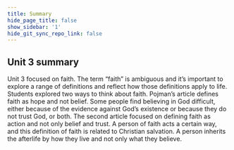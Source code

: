 ```yaml
---
title: Summary
hide_page_title: false
show_sidebar: '1'
hide_git_sync_repo_link: false
---
```


## Unit 3 summary

Unit 3 focused on faith. The term “faith” is ambiguous and it’s important to explore a range of definitions and reflect how those definitions apply to life. Students explored two ways to think about faith. Pojman’s article defines faith as hope and not belief. Some people find believing in God difficult, either because of the evidence against God’s existence or because they do not trust God, or both. The second article focused on defining faith as action and not only belief and trust. A person of faith acts a certain way, and this definition of faith is related to Christian salvation. A person inherits the afterlife by how they live and not only what they believe.   
